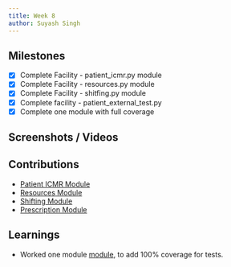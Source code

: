 ```yaml
---
title: Week 8
author: Suyash Singh
---
```


## Milestones
- [x] Complete Facility - patient_icmr.py module
- [x] Complete Facility - resources.py module
- [x] Complete Facility - shitfing.py module
- [x] Complete facility - patient_external_test.py
- [x] Complete one module with full coverage

## Screenshots / Videos 

## Contributions
- [Patient ICMR Module](https://github.com/coronasafe/care/pull/1543)
- [Resources Module](https://github.com/coronasafe/care/pull/1548/files)
- [Shifting Module](https://github.com/coronasafe/care/pull/1549)
- [Prescription Module](https://github.com/coronasafe/care/pull/1555/)

## Learnings
- Worked one module [module](https://github.com/coronasafe/care/pull/1531), to add 100% coverage for tests.